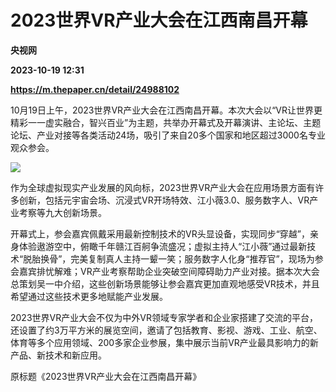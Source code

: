 # 2023世界VR产业大会在江西南昌开幕
**央视网**

**2023-10-19 12:31**

**https://m.thepaper.cn/detail/24988102**

10月19日上午，2023世界VR产业大会在江西南昌开幕。本次大会以“VR让世界更精彩一一虚实融合，智兴百业”为主题，共举办开幕式及开幕演讲、主论坛、主题论坛、产业对接等各类活动24场，吸引了来自20多个国家和地区超过3000名专业观众参会。

![](https://imagecloud.thepaper.cn/thepaper/image/274/765/667.png)

作为全球虚拟现实产业发展的风向标，2023世界VR产业大会在应用场景方面有许多创新，包括元宇宙会场、沉浸式VR开场特效、江小薇3.0、服务数字人、VR产业考察等九大创新场景。

开幕式上，参会嘉宾佩戴采用最新控制技术的VR头显设备，实现同步“穿越”，亲身体验遨游空中，俯瞰千年赣江百舸争流盛况；虚拟主持人“江小薇”通过最新技术“脱胎换骨”，完美复制真人主持一颦一笑；服务数字人化身“推荐官”，现场为参会嘉宾排忧解难；VR产业考察帮助企业突破空间障碍助力产业对接。据本次大会总策划吴一中介绍，这些创新场景能够让参会嘉宾更加直观地感受VR技术，并且希望通过这些技术更多地赋能产业发展。

2023世界VR产业大会不仅为中外VR领域专家学者和企业家搭建了交流的平台，还设置了约3万平方米的展览空间，邀请了包括教育、影视、游戏、工业、航空、体育等多个应用领域、200多家企业参展，集中展示当前VR产业最具影响力的新产品、新技术和新应用。

原标题《2023世界VR产业大会在江西南昌开幕》